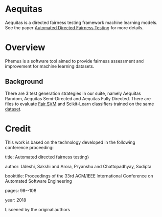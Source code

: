 # Aequitas

Aequitas is a directed fairness testing framework machine learning models. See the paper [Automated Directed Fairness Testing](https://arxiv.org/abs/1807.00468) for more details.

# Overview
Phemus is a software tool aimed to provide fairness assessment and improvement for machine learning datasets.

## Background
There are 3 test generation strategies in our suite, namely Aequitas Random, Aequitas Semi-Directed and Aequitas Fully Directed. There are files to evaluate [Fair SVM](https://github.com/mbilalzafar/fair-classification) and Scikit-Learn classifiers trained on the same [dataset](http://archive.ics.uci.edu/ml/datasets/Adult).

# Credit
This work is based on the technology developed in the following conference proceeding:

title: Automated directed fairness testing}

author: Udeshi, Sakshi and Arora, Pryanshu and Chattopadhyay, Sudipta

booktitle: Proceedings of the 33rd ACM/IEEE International Conference on Automated Software Engineering

pages: 98--108

year: 2018

Liscened by the original authors




